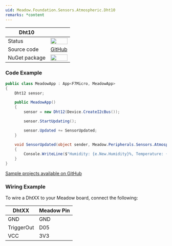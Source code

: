 ```yaml
---
uid: Meadow.Foundation.Sensors.Atmospheric.Dht10
remarks: *content
---
```


| Dht10         |             |
|---------------|-------------|
| Status        | <img src="https://img.shields.io/badge/Working-brightgreen" style="width: auto; height: -webkit-fill-available;" /> |
| Source code   | [GitHub](https://github.com/WildernessLabs/Meadow.Foundation/tree/master/Source/Meadow.Foundation.Peripherals/Audio.Radio.Tea5767) |
| NuGet package | <a href="https://www.nuget.org/packages/Meadow.Foundation.Sensors.Atmospheric.Dht10/" target="_blank"><img src="https://img.shields.io/nuget/v/Meadow.Foundation.Sensors.Atmospheric.Dht10.svg?label=Meadow.Foundation.Sensors.Atmospheric.Dht10" style="width: auto; height: -webkit-fill-available;" /></a> |

### Code Example

```csharp
public class MeadowApp : App<F7Micro, MeadowApp>
{
    Dht12 sensor;

    public MeadowApp()
    {
        sensor = new Dht12(Device.CreateI2cBus());

        sensor.StartUpdating();

        sensor.Updated += SensorUpdated;
    }

    void SensorUpdated(object sender, Meadow.Peripherals.Sensors.Atmospheric.AtmosphericConditionChangeResult e)
    {
        Console.WriteLine($"Humidity: {e.New.Humidity}%, Temperature: {e.New.Temperature}°C");
    }
}
```
[Sample projects available on GitHub](https://github.com/WildernessLabs/Meadow.Foundation/tree/master/Source/Meadow.Foundation.Peripherals/Sensors.Atmospheric.Dhtxx/Samples/Sensors.Atmospheric.Dht12_Sample) 

### Wiring Example

To wire a DhtXX to your Meadow board, connect the following:

| DhtXX      | Meadow Pin  |
|------------|-------------|
| GND        | GND         |
| TriggerOut | D05         |
| VCC        | 3V3         |
